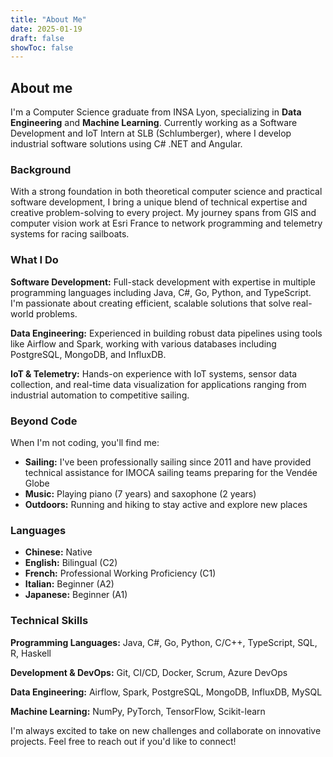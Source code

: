 ```yaml
---
title: "About Me"
date: 2025-01-19
draft: false
showToc: false
---
```


## About me

I'm a Computer Science graduate from INSA Lyon, specializing in **Data Engineering** and **Machine Learning**. Currently working as a Software Development and IoT Intern at SLB (Schlumberger), where I develop industrial software solutions using C# .NET and Angular.

### Background

With a strong foundation in both theoretical computer science and practical software development, I bring a unique blend of technical expertise and creative problem-solving to every project. My journey spans from GIS and computer vision work at Esri France to network programming and telemetry systems for racing sailboats.

### What I Do

**Software Development:** Full-stack development with expertise in multiple programming languages including Java, C#, Go, Python, and TypeScript. I'm passionate about creating efficient, scalable solutions that solve real-world problems.

**Data Engineering:** Experienced in building robust data pipelines using tools like Airflow and Spark, working with various databases including PostgreSQL, MongoDB, and InfluxDB.

**IoT & Telemetry:** Hands-on experience with IoT systems, sensor data collection, and real-time data visualization for applications ranging from industrial automation to competitive sailing.

### Beyond Code

When I'm not coding, you'll find me:
- **Sailing:** I've been professionally sailing since 2011 and have provided technical assistance for IMOCA sailing teams preparing for the Vendée Globe
- **Music:** Playing piano (7 years) and saxophone (2 years)
- **Outdoors:** Running and hiking to stay active and explore new places

### Languages

- **Chinese:** Native
- **English:** Bilingual (C2)
- **French:** Professional Working Proficiency (C1)
- **Italian:** Beginner (A2)
- **Japanese:** Beginner (A1)

### Technical Skills

**Programming Languages:** Java, C#, Go, Python, C/C++, TypeScript, SQL, R, Haskell

**Development & DevOps:** Git, CI/CD, Docker, Scrum, Azure DevOps

**Data Engineering:** Airflow, Spark, PostgreSQL, MongoDB, InfluxDB, MySQL

**Machine Learning:** NumPy, PyTorch, TensorFlow, Scikit-learn

I'm always excited to take on new challenges and collaborate on innovative projects. Feel free to reach out if you'd like to connect!
